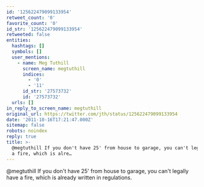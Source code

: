 ```yaml
---
id: '125622479099133954'
retweet_count: '0'
favorite_count: '0'
id_str: '125622479099133954'
retweeted: false
entities:
  hashtags: []
  symbols: []
  user_mentions:
    - name: Meg Tuthill
      screen_name: megtuthill
      indices:
        - '0'
        - '11'
      id_str: '27573732'
      id: '27573732'
  urls: []
in_reply_to_screen_name: megtuthill
original_url: https://twitter.com/jth/status/125622479099133954
date: '2011-10-16T17:21:47.000Z'
sitemap: false
robots: noindex
reply: true
title: >-
  @megtuthill If you don't have 25' from house to garage, you can't legally have
  a fire, which is alre…
---
```


@megtuthill If you don't have 25' from house to garage, you can't legally have a fire, which is already written in regulations.